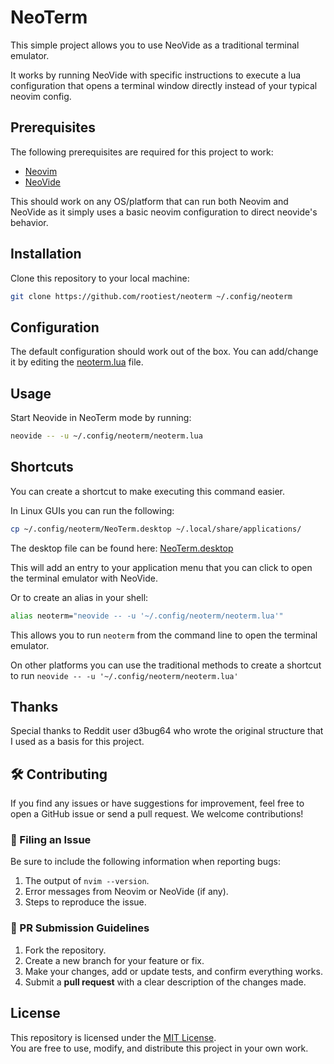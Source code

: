 # NeoTerm

This simple project allows you to use NeoVide
as a traditional terminal emulator.

It works by running NeoVide with specific instructions to execute
a lua configuration that opens a terminal window
directly instead of your typical neovim config.

## Prerequisites

The following prerequisites are required for this project to work:

- [Neovim](https://neovim.io/)
- [NeoVide](https://neovide.dev/)

This should work on any OS/platform that can run both Neovim and NeoVide as it
simply uses a basic neovim configuration to direct neovide's behavior.

## Installation

Clone this repository to your local machine:

```bash
git clone https://github.com/rootiest/neoterm ~/.config/neoterm
```

## Configuration

The default configuration should work out of the box.
You can add/change it by editing the [neoterm.lua](neoterm.lua) file.

## Usage

Start Neovide in NeoTerm mode by running:

```bash
neovide -- -u ~/.config/neoterm/neoterm.lua
```

## Shortcuts

You can create a shortcut to make executing this command easier.

In Linux GUIs you can run the following:

```bash
cp ~/.config/neoterm/NeoTerm.desktop ~/.local/share/applications/
```

The desktop file can be found here: [NeoTerm.desktop](NeoTerm.desktop)

This will add an entry to your application menu that you can click to
open the terminal emulator with NeoVide.

Or to create an alias in your shell:

```bash
alias neoterm="neovide -- -u '~/.config/neoterm/neoterm.lua'"
```

This allows you to run `neoterm` from the command line to open
the terminal emulator.

On other platforms you can use the traditional methods to create
a shortcut to run `neovide -- -u '~/.config/neoterm/neoterm.lua'`

## Thanks

Special thanks to Reddit user d3bug64 who wrote the original
structure that I used as a basis for this project.

## 🛠️ Contributing

If you find any issues or have suggestions for improvement,
feel free to open a GitHub issue or send a pull request.
We welcome contributions!

### 🐛 Filing an Issue

Be sure to include the following information when reporting bugs:

1. The output of `nvim --version`.
2. Error messages from Neovim or NeoVide (if any).
3. Steps to reproduce the issue.

### 🚀 PR Submission Guidelines

1. Fork the repository.
2. Create a new branch for your feature or fix.
3. Make your changes, add or update tests, and confirm everything works.
4. Submit a **pull request** with a clear description of the changes made.

## License

This repository is licensed under the [MIT License](LICENSE).  
You are free to use, modify, and distribute this project in your own work.
